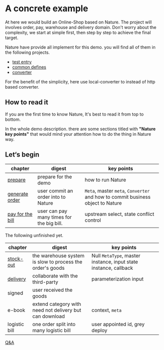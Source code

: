 # A concrete example
At here we would build an Online-Shop based on Nature.  The project will involves order, pay, warehouse and delivery domain. Don't worry about the complexity, we start at simple first, then step by step to achieve the final target. 

Nature have provide all implement for this demo. you will find all of them in the following projects.

- [test entry](https://github.com/llxxbb/Nature-Demo)
- [common defines](https://github.com/llxxbb/Nature-Demo-Common)
- [converter](https://github.com/llxxbb/Nature-Demo-Converter)

For the benefit of the simplicity, here use local-converter to instead of http based converter.

## How to read it

If you are the first time to know Nature,  It's best to read it from top to bottom.

In the whole demo description. there are some sections titled with **"Nature key points"** that would mind your attention how to do the thing in Nature way.

## Let‘s begin

| chapter                                 | digest                                    | key points                                                   |
| --------------------------------------- | ----------------------------------------- | ------------------------------------------------------------ |
| [prepare](doc/prepare.md)               | prepare for the demo                      | how to run Nature                                            |
| [generate order](doc/order-generate.md) | user commit an order into to Nature       | `Meta`, master `meta`, `Converter`  and how to commit business object to Nature |
| [pay for the bill](doc/pay-the-bill.md) | user can pay many times for the big bill. | upstream select, state conflict control                      |


The following unfinished yet.

| chapter                       | digest                                                    | key points                                                   |
| ----------------------------- | --------------------------------------------------------- | ------------------------------------------------------------ |
| [stock-out](doc/stock-out.md) | the warehouse system is slow to process the order's goods | Null `MetaType`, master instance,  input state instance, callback |
| [delivery](doc/delivery.md)   | collaborate with the third-party                          | parameterization input                                       |
| signed                        | user received the goods                                   |                                                              |
| e-book                        | extend category with need not delivery but can download   | context, `meta`                                              |
| logistic bill                 | one order split into many logistic bill                   | user appointed id,  grey deploy                              |

[Q&A](doc/q&a.md)



